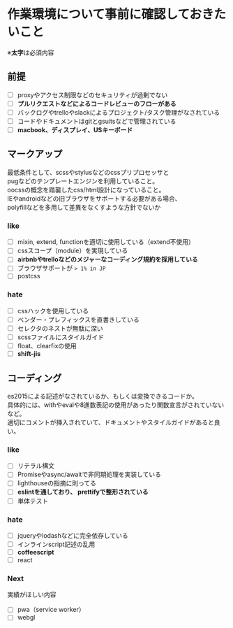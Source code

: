 # 作業環境について事前に確認しておきたいこと

※**太字**は必須内容

## 前提

- [ ] proxyやアクセス制限などのセキュリティが過剰でない
- [ ] **プルリクエストなどによるコードレビューのフローがある**
- [ ] バックログやtrelloやslackによるプロジェクト/タスク管理がなされている
- [ ] コードやドキュメントはgitとgsuitsなどで管理されている
- [ ] **macbook、ディスプレイ、USキーボード**

## マークアップ

最低条件として、scssやstylusなどのcssプリプロセッサと  
pugなどのテンプレートエンジンを利用していること。  
oocssの概念を踏襲したcss/html設計になっていること。  
IEやandroidなどの旧ブラウザをサポートする必要がある場合、  
polyfillなどを多用して差異をなくすような方針でないか

### like

- [ ] mixin, extend, functionを適切に使用している（extend不使用）
- [ ] cssスコープ（module）を実現している
- [ ] **airbnbやtrelloなどのメジャーなコーディング規約を採用している**
- [ ] ブラウザサポートが `> 1% in JP`
- [ ] postcss

### hate

- [ ] cssハックを使用している
- [ ] ベンダー・プレフィックスを直書きしている
- [ ] セレクタのネストが無駄に深い
- [ ] scssファイルにスタイルガイド
- [ ] float、clearfixの使用
- [ ] **shift-jis**

## コーディング

es2015による記述がなされているか、もしくは変換できるコードか。  
具体的には、withやevalや8進数表記の使用があったり関数宣言がされていないなど。  
適切にコメントが挿入されていて、ドキュメントやスタイルガイドがあると良い。

### like

- [ ] リテラル構文
- [ ] Promiseやasync/awaitで非同期処理を実装している
- [ ] lighthouseの指摘に則ってる
- [ ] **eslintを通しており、 prettifyで整形されている**
- [ ] 単体テスト

### hate

- [ ] jqueryやlodashなどに完全依存している
- [ ] インラインscript記述の乱用
- [ ] **coffeescript**
- [ ] react

### Next

実績がほしい内容

- [ ] pwa（service worker）
- [ ] webgl
